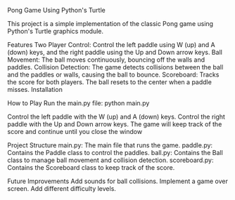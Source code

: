 Pong Game Using Python's Turtle

This project is a simple implementation of the classic Pong game using Python's Turtle graphics module.

Features
Two Player Control: Control the left paddle using W (up) and A (down) keys, and the right paddle using the Up and Down arrow keys.
Ball Movement: The ball moves continuously, bouncing off the walls and paddles.
Collision Detection: The game detects collisions between the ball and the paddles or walls, causing the ball to bounce.
Scoreboard: Tracks the score for both players. The ball resets to the center when a paddle misses.
Installation


How to Play
Run the main.py file:
python main.py

Control the left paddle with the W (up) and A (down) keys.
Control the right paddle with the Up and Down arrow keys.
The game will keep track of the score and continue until you close the window



Project Structure
main.py: The main file that runs the game.
paddle.py: Contains the Paddle class to control the paddles.
ball.py: Contains the Ball class to manage ball movement and collision detection.
scoreboard.py: Contains the Scoreboard class to keep track of the score.


Future Improvements
Add sounds for ball collisions.
Implement a game over screen.
Add different difficulty levels.
